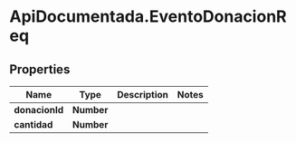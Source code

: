 # ApiDocumentada.EventoDonacionReq

## Properties

Name | Type | Description | Notes
------------ | ------------- | ------------- | -------------
**donacionId** | **Number** |  | 
**cantidad** | **Number** |  | 


